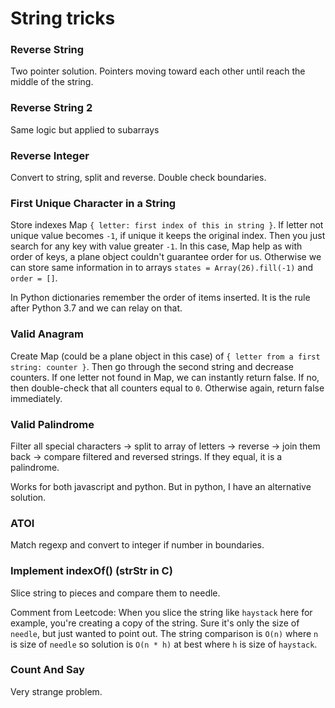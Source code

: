 # String tricks

### Reverse String

Two pointer solution. Pointers moving toward each other until reach the middle of the string.

### Reverse String 2

Same logic but applied to subarrays

### Reverse Integer

Convert to string, split and reverse. Double check boundaries.

### First Unique Character in a String

Store indexes Map `{ letter: first index of this in string }`. If letter not unique value becomes `-1`, if unique it keeps the original index. Then you just search for any key with value greater `-1`. In this case, Map help as with order of keys, a plane object couldn't guarantee order for us. Otherwise we can store same information in to arrays `states = Array(26).fill(-1)` and `order = []`.

In Python dictionaries remember the order of items inserted. It is the rule after Python 3.7 and we can relay on that.

### Valid Anagram

Create Map (could be a plane object in this case) of `{ letter from a first string: counter }`. Then go through the second string and decrease counters. If one letter not found in Map, we can instantly return false. If no, then double-check that all counters equal to `0`. Otherwise again, return false immediately.

### Valid Palindrome

Filter all special characters -> split to array of letters -> reverse -> join them back -> compare filtered and reversed strings.
If they equal, it is a palindrome.

Works for both javascript and python. But in python, I have an alternative solution.

### ATOI

Match regexp and convert to integer if number in boundaries.

### Implement indexOf() (strStr in C)

Slice string to pieces and compare them to needle.

Comment from Leetcode: When you slice the string like `haystack` here for example, you're creating a copy of the string. Sure it's only the size of `needle`, but just wanted to point out. The string comparison is `O(n)` where `n` is size of `needle` so solution is `O(n * h)` at best where `h` is size of `haystack`.

### Count And Say

Very strange problem.

###
